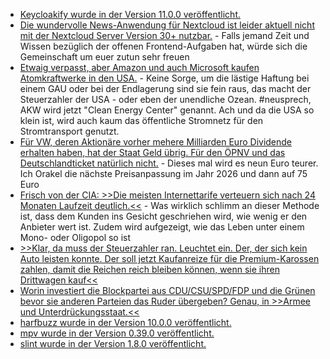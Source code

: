 * [Keycloakify wurde in der Version 11.0.0 veröffentlicht.](https://github.com/keycloakify/keycloakify/releases/tag/v11.0.0)
* [Die wundervolle News-Anwendung für Nextcloud ist leider aktuell nicht mit der Nextcloud Server Version 30+ nutzbar.](https://github.com/nextcloud/news/issues/2719) - Falls jemand Zeit und Wissen bezüglich der offenen Frontend-Aufgaben hat, würde sich die Gemeinschaft um euer zutun sehr freuen
* [Etwaig verpasst, aber Amazon und auch Microsoft kaufen Atomkraftwerke in den USA.](https://blog.fefe.de/?ts=9813b736) - Keine Sorge, um die lästige Haftung bei einem GAU oder bei der Endlagerung sind sie fein raus, das macht der Steuerzahler der USA - oder eben der unendliche Ozean. #neusprech, AKW wird jetzt "Clean Energy Center" genannt. Ach und da die USA so klein ist, wird auch kaum das öffentliche Stromnetz für den Stromtransport genutzt.
* [Für VW, deren Aktionäre vorher mehere Milliarden Euro Dividende erhalten haben, hat der Staat Geld übrig. Für den ÖPNV und das Deutschlandticket natürlich nicht.](https://blog.fefe.de/?ts=980fffaa) - Dieses mal wird es neun Euro teurer. Ich Orakel die nächste Preisanpassung im Jahr 2026 und dann auf 75 Euro
* [Frisch von der CIA: >>Die meisten Internettarife verteuern sich nach 24 Monaten Laufzeit deutlich.<<](https://www.tagesschau.de/wirtschaft/verbraucher/internettarife-verivox-100.html) - Was wirklich schlimm an dieser Methode ist, dass dem Kunden ins Gesicht geschriehen wird, wie wenig er den Anbieter wert ist. Zudem wird aufgezeigt, wie das Leben unter einem Mono- oder Oligopol so ist
* [>>Klar, da muss der Steuerzahler ran. Leuchtet ein. Der, der sich kein Auto leisten konnte. Der soll jetzt Kaufanreize für die Premium-Karossen zahlen, damit die Reichen reich bleiben können, wenn sie ihren Drittwagen kauf<<](https://blog.fefe.de/?ts=980f729c)
* [Worin investiert die Blockpartei aus CDU/CSU/SPD/FDP und die Grünen bevor sie anderen Parteien das Ruder übergeben? Genau, in >>Armee und Unterdrückungsstaat.<<](https://blog.fefe.de/?ts=980f5fc9)
* [harfbuzz wurde in der Version 10.0.0 veröffentlicht.](https://github.com/harfbuzz/harfbuzz/releases/tag/10.0.0)
* [mpv wurde in der Version 0.39.0 veröffentlicht.](https://github.com/mpv-player/mpv/releases/tag/v0.39.0)
* [slint wurde in der Version 1.8.0 veröffentlicht.](https://github.com/slint-ui/slint/releases/tag/v1.8.0)
